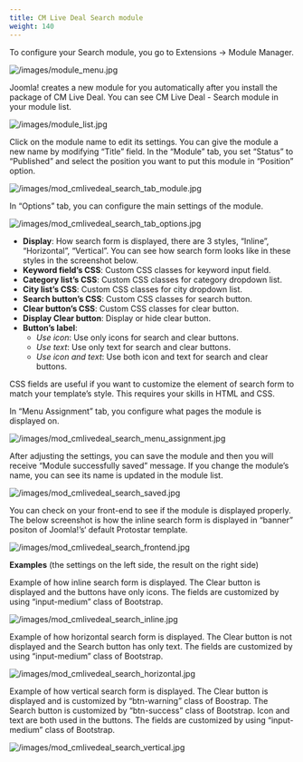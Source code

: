 ```yaml
---
title: CM Live Deal Search module
weight: 140
---
```

To configure your Search module, you go to Extensions -> Module Manager.

![/images/module_menu.jpg](/images/module_menu.jpg)

Joomla! creates a new module for you automatically after you install the package of CM Live Deal. You can see CM Live Deal - Search module in your module list.

![/images/module_list.jpg](/images/module_list.jpg)

Click on the module name to edit its settings. You can give the module a new name by modifying “Title” field. In the “Module” tab, you set “Status” to “Published” and select the position you want to put this module in “Position” option.

![/images/mod_cmlivedeal_search_tab_module.jpg](/images/mod_cmlivedeal_search_tab_module.jpg)

In “Options” tab, you can configure the main settings of the module.

![/images/mod_cmlivedeal_search_tab_options.jpg](/images/mod_cmlivedeal_search_tab_options.jpg)

*   **Display**: How search form is displayed, there are 3 styles, “Inline”, “Horizontal”, “Vertical”. You can see how search form looks like in these styles in the screenshot below.
*   **Keyword field’s CSS**: Custom CSS classes for keyword input field.
*   **Category list’s CSS**: Custom CSS classes for category dropdown list.
*   **City list’s CSS**: Custom CSS classes for city dropdown list.
*   **Search button’s CSS**: Custom CSS classes for search button.
*   **Clear button’s CSS**: Custom CSS classes for clear button.
*   **Display Clear button**: Display or hide clear button.
*   **Button’s label**:
    *   _Use icon_: Use only icons for search and clear buttons.
    *   _Use text_: Use only text for search and clear buttons.
    *   _Use icon and text_: Use both icon and text for search and clear buttons.

CSS fields are useful if you want to customize the element of search form to match your template’s style. This requires your skills in HTML and CSS.

In “Menu Assignment” tab, you configure what pages the module is displayed on.

![/images/mod_cmlivedeal_search_menu_assignment.jpg](/images/mod_cmlivedeal_search_menu_assignment.jpg)

After adjusting the settings, you can save the module and then you will receive “Module successfully saved” message. If you change the module’s name, you can see its name is updated in the module list.

![/images/mod_cmlivedeal_search_saved.jpg](/images/mod_cmlivedeal_search_saved.jpg)

You can check on your front-end to see if the module is displayed properly. The below screenshot is how the inline search form is displayed in “banner” positon of Joomla!’s‘ default Protostar template.

![/images/mod_cmlivedeal_search_frontend.jpg](/images/mod_cmlivedeal_search_frontend.jpg)

**Examples** (the settings on the left side, the result on the right side)

Example of how inline search form is displayed. The Clear button is displayed and the buttons have only icons. The fields are customized by using “input-medium” class of Bootstrap.

![/images/mod_cmlivedeal_search_inline.jpg](/images/mod_cmlivedeal_search_inline.jpg)

Example of how horizontal search form is displayed. The Clear button is not displayed and the Search button has only text. The fields are customized by using “input-medium” class of Bootstrap.

![/images/mod_cmlivedeal_search_horizontal.jpg](/images/mod_cmlivedeal_search_horizontal.jpg)

Example of how vertical search form is displayed. The Clear button is displayed and is customized by “btn-warning” class of Boostrap. The Search button is customized by “btn-success” class of Bootstrap. Icon and text are both used in the buttons. The fields are customized by using “input-medium” class of Bootstrap.

![/images/mod_cmlivedeal_search_vertical.jpg](/images/mod_cmlivedeal_search_vertical.jpg)